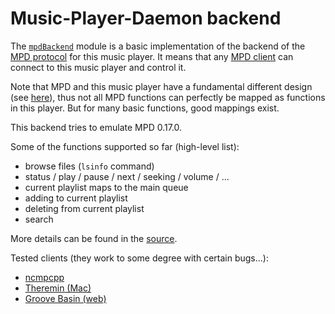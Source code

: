 Music-Player-Daemon backend
===========================

The [`mpdBackend`](https://github.com/albertz/music-player/blob/master/mpdBackend.py) module is a basic implementation of the backend of the [MPD protocol](http://www.musicpd.org/doc/protocol/) for this music player. It means that any [MPD client](http://mpd.wikia.com/wiki/Clients) can connect to this music player and control it.

Note that MPD and this music player have a fundamental different design (see [here](https://github.com/albertz/music-player/blob/master/Compare_to_MPD.md)), thus not all MPD functions can perfectly be mapped as functions in this player. But for many basic functions, good mappings exist.

This backend tries to emulate MPD 0.17.0.

Some of the functions supported so far (high-level list):

* browse files (`lsinfo` command)
* status / play / pause / next / seeking / volume / ...
* current playlist maps to the main queue
* adding to current playlist
* deleting from current playlist 
* search 

More details can be found in the [source](https://github.com/albertz/music-player/blob/master/mpdBackend.py).

Tested clients (they work to some degree with certain bugs...):

* [ncmpcpp](http://mpd.wikia.com/wiki/Client:Ncmpcpp)
* [Theremin (Mac)](https://github.com/TheStalwart/Theremin)
* [Groove Basin (web)](https://github.com/superjoe30/groovebasin)



